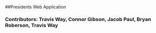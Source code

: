 ##Presidents Web Application
### Contributors: Travis Way, Connor Gibson, Jacob Paul, Bryan Roberson, Travis Way